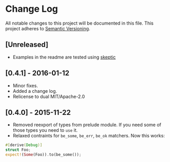 # Change Log
All notable changes to this project will be documented in this file.
This project adheres to [Semantic Versioning](http://semver.org/).

## [Unreleased]
- Examples in the readme are tested using [skeptic](https://crates.io/crates/skeptic)

## [0.4.1] - 2016-01-12
- Minor fixes.
- Added a change log.
- Relicense to dual MIT/Apache-2.0

## [0.4.0] - 2015-11-22
- Removed reexport of types from prelude module. If you need some of those types
you need to `use` it.
- Relaxed contraints for `be_some`, `be_err`, `be_ok` matchers. Now this works:
```rust
#[derive(Debug)]
struct Foo;
expect!(Some(Foo)).to(be_some());
```
